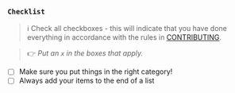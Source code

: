 ### `Checklist`

> ℹ️  Check all checkboxes - this will indicate that you have done everything in accordance with the rules in [CONTRIBUTING](https://github.com/litecanvas/awesome-litecanvas/blob/master/.github/contributing.md).

> 👉  _Put an `x` in the boxes that apply._

- [ ] Make sure you put things in the right category!
- [ ] Always add your items to the end of a list
